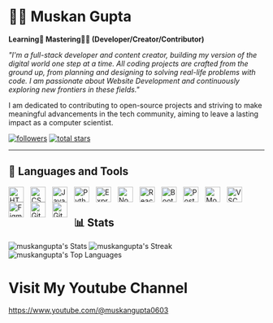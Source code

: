 # 🏄‍♂ Muskan Gupta

  

**Learning📖 Mastering👨‍🎨 (Developer/Creator/Contributor)**

*"I'm a full-stack developer and content creator, building my version of the digital world one step at a time. All coding projects are crafted from the ground up, from planning and designing to solving real-life problems with code. I am passionate about Website Development and continuously exploring new frontiers in these fields."*

I am dedicated to contributing to open-source projects and striving to make meaningful advancements in the tech community, aiming to leave a lasting impact as a computer scientist.

<p  align="left">
<a  href="https://github.com/Muskan6803?tab=followers">
<img  alt="followers"  title="Follow me on Github"  src="https://custom-icon-badges.demolab.com/github/followers/Muskan6803?color=236ad3&labelColor=1155ba&style=for-the-badge&logo=person-add&label=Follow&logoColor=white"/></a>
<a  href="https://github.com/Muskan6803?tab=repositories&sort=stargazers">
<img  alt="total stars"  title="Total stars on GitHub"  src="https://custom-icon-badges.demolab.com/github/stars/mukulchauuhan?color=55960c&style=for-the-badge&labelColor=488207&logo=star"/></a>
</p>

---

## 🧰 Languages and Tools

<img  align="left"  alt="HTML"  width="30px"  style="padding-right:10px;"  src="https://cdn.jsdelivr.net/gh/devicons/devicon/icons/html5/html5-plain.svg"  />
<img  align="left"  alt="CSS"  width="30px"  style="padding-right:10px;"  src="https://cdn.jsdelivr.net/gh/devicons/devicon/icons/css3/css3-plain.svg"  />
<img  align="left"  alt="JavaScript"  width="30px"  style="padding-right:10px;"  src="https://cdn.jsdelivr.net/gh/devicons/devicon/icons/javascript/javascript-plain.svg"  />
<img  align="left"  alt="Python"  width="30px"  style="padding-right:10px;"  src="https://cdn.jsdelivr.net/gh/devicons/devicon/icons/python/python-plain.svg"  />
<img  align="left"  alt="ExpressJS"  width="30px"  style="padding-right:10px;"  src="https://cdn.jsdelivr.net/gh/devicons/devicon/icons/express/express-original.svg"  />
<img  align="left"  alt="NodeJS"  width="30px"  style="padding-right:10px;"  src="https://cdn.jsdelivr.net/gh/devicons/devicon/icons/nodejs/nodejs-original.svg"  />
<img  align="left"  alt="ReactJS"  width="30px"  style="padding-right:10px;"  src="https://cdn.jsdelivr.net/gh/devicons/devicon/icons/react/react-original.svg"  />
<img  align="left"  alt="Bootstrap"  width="30px"  style="padding-right:10px;"  src="https://cdn.jsdelivr.net/gh/devicons/devicon/icons/bootstrap/bootstrap-original.svg"  />
<img  align="left"  alt="PostgreSQL"  width="30px"  style="padding-right:10px;"  src="https://cdn.jsdelivr.net/gh/devicons/devicon/icons/postgresql/postgresql-original.svg"  />
<img  align="left"  alt="MongoDB"  width="30px"  style="padding-right:10px;"  src="https://cdn.jsdelivr.net/gh/devicons/devicon/icons/mongodb/mongodb-original.svg"  />
<img  align="left"  alt="VSCode"  width="30px"  style="padding-right:10px;"  src="https://cdn.jsdelivr.net/gh/devicons/devicon/icons/vscode/vscode-original.svg"  />
<img  align="left"  alt="Figma"  width="30px"  style="padding-right:10px;"  src="https://cdn.jsdelivr.net/gh/devicons/devicon/icons/figma/figma-original.svg"  />
<img  align="left"  alt="Git"  width="30px"  style="padding-right:10px;"  src="https://cdn.jsdelivr.net/gh/devicons/devicon/icons/git/git-original.svg"  />
<img  align="left"  alt="GitHub"  width="30px"  style="padding-right:10px;"  src="https://cdn.jsdelivr.net/gh/devicons/devicon/icons/github/github-original.svg"  />
<br  />

#

## 📊 Stats

![muskangupta's Stats](https://github-readme-stats.vercel.app/api?username=Muskan6803&theme=slateorange&show_icons=true&hide_border=true&count_private=false)
![muskangupta's Streak](http://github-readme-streak-stats.herokuapp.com/?user=muskan6803&theme=slateorange&hide_border=true)
![muskangupta's Top Languages](https://github-readme-stats.vercel.app/api/top-langs/?username=Muskan6803&theme=slateorange&show_icons=true&hide_border=true&layout=compact)

# Visit My Youtube Channel
https://www.youtube.com/@muskangupta0603
